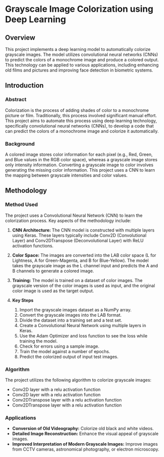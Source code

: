 # Grayscale Image Colorization using Deep Learning

## Overview

This project implements a deep learning model to automatically colorize grayscale images. The model utilizes convolutional neural networks (CNNs) to predict the colors of a monochrome image and produce a colored output. This technology can be applied to various applications, including enhancing old films and pictures and improving face detection in biometric systems.
## Introduction

### Abstract

Colorization is the process of adding shades of color to a monochrome picture or film. Traditionally, this process involved significant manual effort. This project aims to automate this process using deep learning technology, specifically convolutional neural networks (CNNs), to develop a code that can predict the colors of a monochrome image and colorize it automatically.

### Background

A colored image stores color information for each pixel (e.g., Red, Green, and Blue values in the RGB color space), whereas a grayscale image stores only intensity information. Converting a grayscale image to color involves generating the missing color information. This project uses a CNN to learn the mapping between grayscale intensities and color values.

## Methodology

### Method Used

The project uses a Convolutional Neural Network (CNN) to learn the colorization process. Key aspects of the methodology include:

1.  **CNN Architecture:**  The CNN model is constructed with multiple layers using Keras. These layers typically include Conv2D (Convolutional Layer) and Conv2DTranspose (Deconvolutional Layer) with ReLU activation functions.

2.  **Color Space:** The images are converted into the LAB color space (L for Lightness, A for Green-Magenta, and B for Blue-Yellow). The model takes the grayscale image as the L channel input and predicts the A and B channels to generate a colored image.

3.  **Training:**  The model is trained on a dataset of color images. The grayscale version of the color images is used as input, and the original color image is used as the target output.

4.  **Key Steps**
    1.  Import the grayscale images dataset as a NumPy array.
    2.  Convert the grayscale images into the LAB format.
    3.  Divide the dataset into a training set and a test set.
    4.  Create a Convolutional Neural Network using multiple layers in Keras.
    5.  Use the Adam Optimizer and loss function to see the loss while training the model.
    6.  Check for errors using a sample image.
    7.  Train the model against a number of epochs.
    8.  Predict the colorized output of input test images.

### Algorithm

The project utilizes the following algorithm to colorize grayscale images:

*   Conv2D layer with a relu activation function
*   Conv2D layer with a relu activation function
*   Conv2DTranspose layer with a relu activation function
*   Conv2DTranspose layer with a relu activation function

### Applications

*   **Conversion of Old Videography:** Colorize old black and white videos.
*   **Detailed Image Reconstruction:** Enhance the visual appeal of grayscale images.
*   **Improved Interpretation of Modern Grayscale Images:** Improve images from CCTV cameras, astronomical photography, or electron microscopy.

